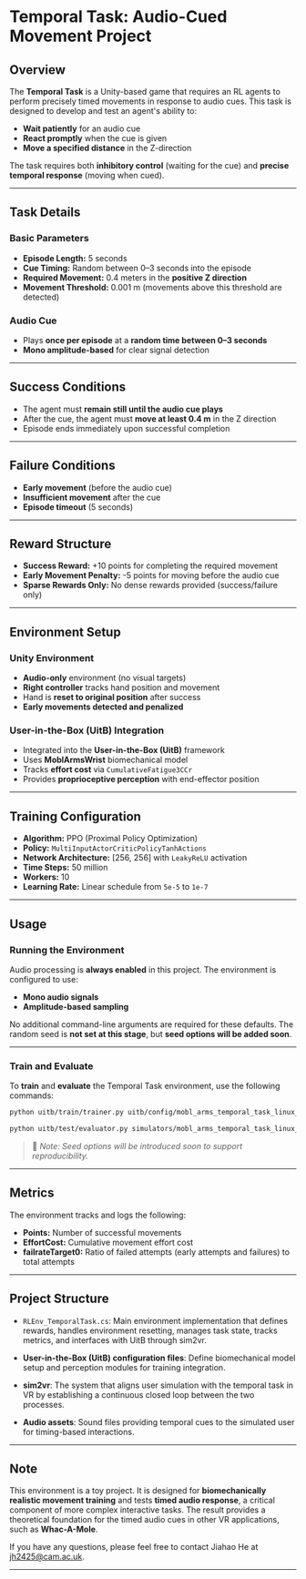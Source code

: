 # Temporal Task: Audio-Cued Movement Project

## Overview

The **Temporal Task** is a Unity-based game that requires an RL agents to perform precisely timed movements in response to audio cues. This task is designed to develop and test an agent's ability to:

* **Wait patiently** for an audio cue
* **React promptly** when the cue is given
* **Move a specified distance** in the Z-direction

The task requires both **inhibitory control** (waiting for the cue) and **precise temporal response** (moving when cued).

---

## Task Details

### Basic Parameters

* **Episode Length:** 5 seconds
* **Cue Timing:** Random between 0–3 seconds into the episode
* **Required Movement:** 0.4 meters in the **positive Z direction**
* **Movement Threshold:** 0.001 m (movements above this threshold are detected)

### Audio Cue

* Plays **once per episode** at a **random time between 0–3 seconds**
* **Mono amplitude-based** for clear signal detection

---

## Success Conditions

* The agent must **remain still until the audio cue plays**
* After the cue, the agent must **move at least 0.4 m** in the Z direction
* Episode ends immediately upon successful completion

---

## Failure Conditions

* **Early movement** (before the audio cue)
* **Insufficient movement** after the cue
* **Episode timeout** (5 seconds)

---

## Reward Structure

* **Success Reward:** +10 points for completing the required movement
* **Early Movement Penalty:** -5 points for moving before the audio cue
* **Sparse Rewards Only:** No dense rewards provided (success/failure only)

---

## Environment Setup

### Unity Environment

* **Audio-only** environment (no visual targets)
* **Right controller** tracks hand position and movement
* Hand is **reset to original position** after success
* **Early movements detected and penalized**

### User-in-the-Box (UitB) Integration

* Integrated into the **User-in-the-Box (UitB)** framework
* Uses **MoblArmsWrist** biomechanical model
* Tracks **effort cost** via `CumulativeFatigue3CCr`
* Provides **proprioceptive perception** with end-effector position

---

## Training Configuration

* **Algorithm:** PPO (Proximal Policy Optimization)
* **Policy:** `MultiInputActorCriticPolicyTanhActions`
* **Network Architecture:** \[256, 256] with `LeakyReLU` activation
* **Time Steps:** 50 million
* **Workers:** 10
* **Learning Rate:** Linear schedule from `5e-5` to `1e-7`

---

## Usage

### Running the Environment

Audio processing is **always enabled** in this project. The environment is configured to use:

* **Mono audio signals**
* **Amplitude-based sampling**

No additional command-line arguments are required for these defaults. The random seed is **not set at this stage**, but **seed options will be added soon**.

---

### Train and Evaluate

To **train** and **evaluate** the Temporal Task environment, use the following commands:

```bash
python uitb/train/trainer.py uitb/config/mobl_arms_temporal_task_linux_train_2.yaml
```

```bash
python uitb/test/evaluator.py simulators/mobl_arms_temporal_task_linux_train_2 --record --num_episodes 10
```

> 🔧 *Note: Seed options will be introduced soon to support reproducibility.*


---

## Metrics

The environment tracks and logs the following:

* **Points:** Number of successful movements
* **EffortCost:** Cumulative movement effort cost
* **failrateTarget0:** Ratio of failed attempts (early attempts and failures) to total attempts

---

## Project Structure

* `RLEnv_TemporalTask.cs`: Main environment implementation that defines rewards, handles environment resetting, manages task state, tracks metrics, and interfaces with UitB through sim2vr.

* **User-in-the-Box (UitB) configuration files**: Define biomechanical model setup and perception modules for training integration.

* **sim2vr**: The system that aligns user simulation with the temporal task in VR by establishing a continuous closed loop between the two processes.

* **Audio assets**: Sound files providing temporal cues to the simulated user for timing-based interactions.

---

## Note

This environment is a toy project. It is designed for **biomechanically realistic movement training** and tests **timed audio response**, a critical component of more complex interactive tasks. The result provides a theoretical foundation for the timed audio cues in other VR applications, such as **Whac-A-Mole**.

If you have any questions, please feel free to contact Jiahao He at [jh2425@cam.ac.uk](mailto:jh2425@cam.ac.uk).

---
